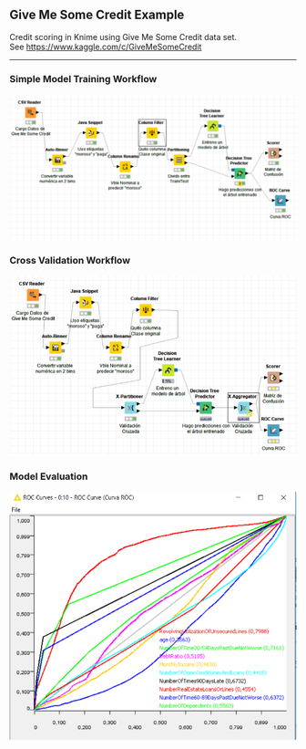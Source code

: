 ## Give Me Some Credit Example

Credit scoring in Knime using Give Me Some Credit data set.<br>
See https://www.kaggle.com/c/GiveMeSomeCredit 
<hr>

### Simple Model Training Workflow
![Credit Scoring Workflow v1](GiveMe_wf.PNG)

### Cross Validation Workflow
![Credit Scoring Workflow v2](GiveMe_wf_2.PNG)

### Model Evaluation
![ROC Curve](ROC.PNG)
